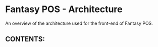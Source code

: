 # Fantasy POS - Architecture

An overview of the architecture used for the front-end of Fantasy POS.

## CONTENTS:
